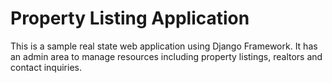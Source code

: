 # Property Listing Application

This is a sample real state web application using Django Framework. 
It has an admin area to manage resources including property listings, realtors and contact inquiries.
